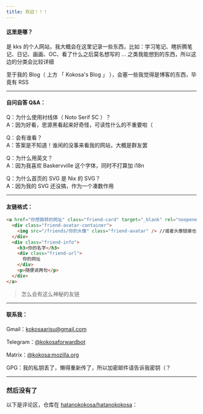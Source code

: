 ```yaml
---
title: 欢迎！！！
---
```



#### 这里是哪？

是 kks 的个人网站，我大概会在这里记录一些东西，比如：学习笔记、瞎折腾笔记、日记、画画、OC、看了什么之后莫名想写的 ... 之类我能想到的东西，所以这边的分类会比较详细

至于我的 Blog（ 上方 「 Kokosa's Blog 」 ），会塞一些我觉得是博客的东西，毕竟有 RSS

---

#### 自问自答 Q&A：

Q：为什么使用衬线体（ Noto Serif SC ）？  
A：因为好看，思源黑看起来好奇怪，可读性什么的不重要啦（

Q：会有谁看？  
A：答案是不知道！谁闲的没事来看我的网站，大概是群友罢

Q：为什么用英文？  
A：因为我喜欢 Baskervville 这个字体，同时不打算加 i18n

Q：为什么首页的 SVG 是 Nix 的 SVG？  
A：因为我的 SVG 还没搞，作为一个凑数作用

---

#### 友链格式：

```html
<a href="你想跳转的网址" class="friend-card" target="_blank" rel="noopener noreferrer">
  <div class="friend-avatar-container">
    <img src="/friends/你的头像" class="friend-avatar" /> //或者头像链接也行
  </div>
  <div class="friend-info">
    <h3>你的名字</h3>
    <div class="friend-url">
      你的网址
    </div>
    <p>随便说两句</p>
  </div>
</a>
```

> 怎么会有这么神秘的友链

---

#### 联系我：

Gmail：kokosaarisu@gmail.com

Telegram：[@kokosaforwardbot](https://t.me/kokosaforwardbot)

Matrix：[@kokosa:mozilla.org](https://matrix.to/#/@kokosa:mozilla.org)

GPG：我的私钥丢了，懒得重新传了，所以加密邮件请告诉我密钥（？

---

### 然后没有了

以下是评论区，仓库在 [hatanokokosa/hatanokokosa](https://github.com/hatanokokosa/hatanokokosa)：